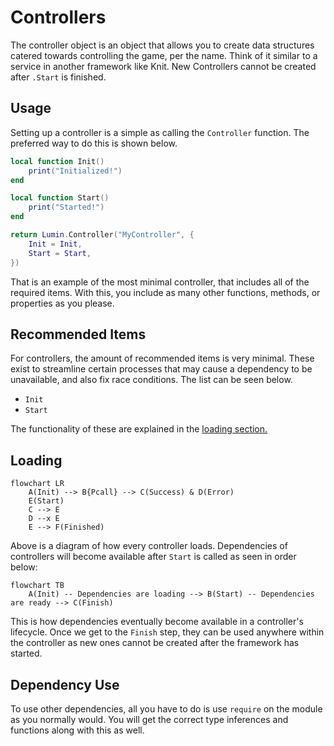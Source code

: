 # Controllers

The controller object is an object that allows you to create data structures catered towards controlling the game, per the name. Think of it similar to a service in another framework like Knit. New Controllers cannot be created after `.Start` is finished.

## Usage

Setting up a controller is a simple as calling the `Controller` function. The preferred way to do this is shown below.

```lua
local function Init()
    print("Initialized!")
end

local function Start()
    print("Started!")
end

return Lumin.Controller("MyController", {
    Init = Init,
    Start = Start,
})
```

That is an example of the most minimal controller, that includes all of the required items. With this, you include as many other functions, methods, or properties as you please.

## Recommended Items

For controllers, the amount of recommended items is very minimal. These exist to streamline certain processes that may cause a dependency to be unavailable, and also fix race conditions. The list can be seen below.

- `Init`
- `Start`

The functionality of these are explained in the [loading section.](#loading)

## Loading

```mermaid
flowchart LR
    A(Init) --> B{Pcall} --> C(Success) & D(Error)
    E(Start)
    C --> E
    D --x E
    E --> F(Finished)
```

Above is a diagram of how every controller loads. Dependencies of controllers will become available after `Start` is called as seen in order below:

```mermaid
flowchart TB
    A(Init) -- Dependencies are loading --> B(Start) -- Dependencies are ready --> C(Finish)
```

This is how dependencies eventually become available in a controller's lifecycle. Once we get to the `Finish` step, they can be used anywhere within the controller as new ones cannot be created after the framework has started.

## Dependency Use

To use other dependencies, all you have to do is use `require` on the module as you normally would. You will get the correct type inferences and functions along with this as well.